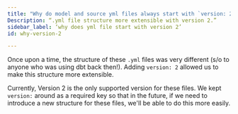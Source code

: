 ```yaml
---
title: "Why do model and source yml files always start with `version: 2`?"
Description: “.yml file structure more extensible with version 2.”
sidebar_label: ‘why does yml file start with version 2’
id: why-version-2

---
```


Once upon a time, the structure of these `.yml` files was very different (s/o to anyone who was using dbt back then!). Adding `version: 2` allowed us to make this structure more extensible.

Currently, Version 2 is the only supported version for these files. We kept `version:` around as a required key so that in the future, if we need to introduce a new structure for these files, we'll be able to do this more easily.
